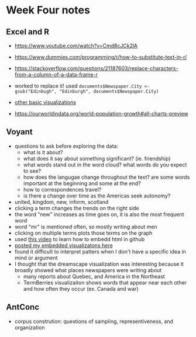 # Week Four notes
## Excel and R
- https://www.youtube.com/watch?v=Cmd8cJCk2lA
- https://www.dummies.com/programming/r/how-to-substitute-text-in-r/
- https://stackoverflow.com/questions/21187603/replace-characters-from-a-column-of-a-data-frame-r
- worked to replace it! used `documents$Newspaper.City <- gsub("Edinbugh", "Edinburgh", documents$Newspaper.City)`

- [other basic visualizations](https://rstudio-pubs-static.s3.amazonaws.com/7953_4e3efd5b9415444ca065b1167862c349.html)
- https://ourworldindata.org/world-population-growth#all-charts-preview

## Voyant
- questions to ask before exploring the data:
  - what is it about?
  - what does it say about something significant? (ie. friendship)
  - what words stand out in the word cloud? what words do you expect to see?
  - how does the langugae change throughout the text? are some words important at the beginning and some at the end?
  - how to correspondences travel? 
  - is there a change over time as the Americas seek autonomy?
- united, kingdom, new, inform, scotland
- clicking a term changes the trends on the right side
- the word "new" increases as time goes on, it is also the most frequent word
- word "mr" is mentioned often, so mostly writing about men
- clicking on multiple terms plots those terms on the graph
- used [this video](https://www.youtube.com/watch?v=enjhlnqaXOE) to learn how to embedd html in github
- [posted my embedded visualizatons here](https://paula-rodrigo.github.io/week-four/)
- found it difficult to interpret patters when I don't have a specific idea in mind or argument
- I thought that the dreamscape visualization was interesting because it broadly showed what places newspapers were writing about
  - many reports about Quebec, and America in the Northeast
  - TermBerries visualizaiton shows words that appear near each other and how often they occur (ex. Canada and war)
  

## AntConc
- corpus constrution: questions of sampling, representiveness, and organization
